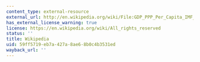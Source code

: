 ```yaml
---
content_type: external-resource
external_url: http://en.wikipedia.org/wiki/File:GDP_PPP_Per_Capita_IMF_2008.png
has_external_license_warning: true
license: https://en.wikipedia.org/wiki/All_rights_reserved
status: ''
title: Wikipedia
uid: 59ff5719-eb7a-427a-8ae6-8b0c4b3531ed
wayback_url: ''
---
```

